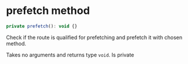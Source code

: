 # prefetch method

```js
private prefetch(): void {}
```

Check if the route is qualified for prefetching and prefetch it with chosen method.

Takes no arguments and returns type `void`. Is private
